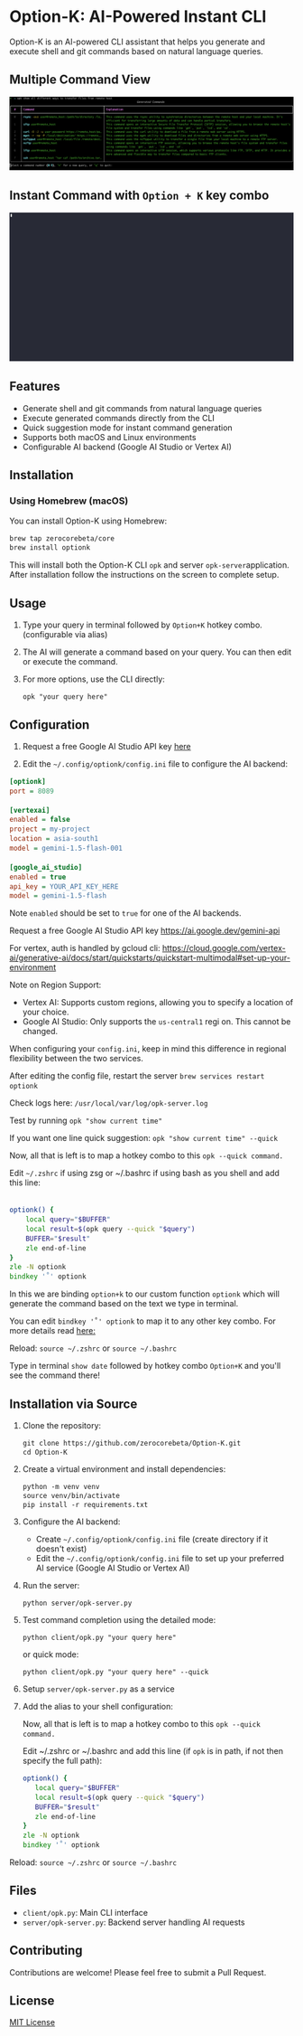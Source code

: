 # Option-K: AI-Powered Instant CLI

Option-K is an AI-powered CLI assistant that helps you generate and execute shell and git commands based on natural language queries.

## Multiple Command View

![Detailed](assets/screen1.png)

## Instant Command with `Option + K` key combo

![Instant](assets/instant.gif)

## Features

- Generate shell and git commands from natural language queries
- Execute generated commands directly from the CLI
- Quick suggestion mode for instant command generation
- Supports both macOS and Linux environments
- Configurable AI backend (Google AI Studio or Vertex AI)

## Installation

### Using Homebrew (macOS)

You can install Option-K using Homebrew:

```bash
brew tap zerocorebeta/core
brew install optionk
```

This will install both the Option-K CLI `opk` and server `opk-server`application.
After installation follow the instructions on the screen to complete setup.

## Usage

1. Type your query in terminal followed by `Option+K` hotkey combo. (configurable via alias)

2. The AI will generate a command based on your query. You can then edit or execute the command.

3. For more options, use the CLI directly:
   ```
   opk "your query here"
   ```

## Configuration

1. Request a free Google AI Studio API key [here](https://ai.google.dev/gemini-api/docs/getting-started)

2. Edit the `~/.config/optionk/config.ini` file to configure the AI backend:

```ini
[optionk]
port = 8089

[vertexai]
enabled = false
project = my-project
location = asia-south1
model = gemini-1.5-flash-001

[google_ai_studio]
enabled = true
api_key = YOUR_API_KEY_HERE
model = gemini-1.5-flash
```

Note `enabled` should be set to `true` for one of the AI backends.

Request a free Google AI Studio API key https://ai.google.dev/gemini-api

For vertex, auth is handled by gcloud cli:
https://cloud.google.com/vertex-ai/generative-ai/docs/start/quickstarts/quickstart-multimodal#set-up-your-environment

Note on Region Support:
- Vertex AI: Supports custom regions, allowing you to specify a location of your choice.
- Google AI Studio: Only supports the `us-central1` regi on. This cannot be changed.

When configuring your `config.ini`, keep in mind this difference in regional flexibility between the two services.

After editing the config file, restart the server  `brew services restart optionk`

Check logs here: `/usr/local/var/log/opk-server.log`

Test by running `opk "show current time"`

If you want one line quick suggestion: `opk "show current time" --quick` 

Now, all that is left is to map a hotkey combo to this `opk --quick command.`

Edit `~/.zshrc` if using zsg or ~/.bashrc if using bash as you shell and add this line:

```zsh

optionk() {
    local query="$BUFFER"
    local result=$(opk query --quick "$query")
    BUFFER="$result"
    zle end-of-line
}
zle -N optionk
bindkey '˚' optionk 
```

In this we are binding `option+k` to our custom function `optionk` which will generate the command based on the text we type in terminal.

You can edit `bindkey '˚' optionk` to map it to any other key combo. 
For more details read [here:](./BINDKEY.md)

Reload: `source ~/.zshrc` or `source ~/.bashrc`

Type in terminal `show date` followed by hotkey combo `Option+K` and you'll see the command there!

## Installation via Source

1. Clone the repository:
   ```
   git clone https://github.com/zerocorebeta/Option-K.git
   cd Option-K
   ```

2. Create a virtual environment and install dependencies:
   ```
   python -m venv venv
   source venv/bin/activate
   pip install -r requirements.txt
   ```

3. Configure the AI backend:
   - Create `~/.config/optionk/config.ini` file (create directory if it doesn't exist)
   - Edit the `~/.config/optionk/config.ini` file to set up your preferred AI service (Google AI Studio or Vertex AI)

4. Run the server:
   ```
   python server/opk-server.py
   ```

5. Test command completion using the detailed mode:
   ```
   python client/opk.py "your query here"
   ```
   or quick mode:
   ```
   python client/opk.py "your query here" --quick
   ```

6. Setup `server/opk-server.py` as a service

7. Add the alias to your shell configuration:
   
   Now, all that is left is to map a hotkey combo to this `opk --quick command.`

   Edit ~/.zshrc or ~/.bashrc and add this line (if `opk` is in path, if not then specify the full path):

   ```zsh
   optionk() {
      local query="$BUFFER"
      local result=$(opk query --quick "$query")
      BUFFER="$result"
      zle end-of-line
   }
   zle -N optionk
   bindkey '˚' optionk 
   ```
Reload: `source ~/.zshrc` or `source ~/.bashrc`

## Files

- `client/opk.py`: Main CLI interface
- `server/opk-server.py`: Backend server handling AI requests

## Contributing

Contributions are welcome! Please feel free to submit a Pull Request.

## License

[MIT License](LICENSE)